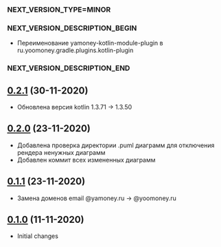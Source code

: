 ### NEXT_VERSION_TYPE=MINOR
### NEXT_VERSION_DESCRIPTION_BEGIN
* Переименование yamoney-kotlin-module-plugin в ru.yoomoney.gradle.plugins.kotlin-plugin
### NEXT_VERSION_DESCRIPTION_END
## [0.2.1](https://bitbucket.yamoney.ru/projects/BACKEND-GRADLE-PLUGINS/repos/documentation-plugin/pull-requests/4) (30-11-2020)

* Обновлена версия kotlin 1.3.71 -> 1.3.50

## [0.2.0](https://bitbucket.yamoney.ru/projects/BACKEND-GRADLE-PLUGINS/repos/documentation-plugin/pull-requests/3) (23-11-2020)

* Добавлена проверка директории .puml диаграмм для отключения рендера ненужных диаграмм
* Добавлен коммит всех измененных диаграмм

## [0.1.1](https://bitbucket.yamoney.ru/projects/BACKEND-GRADLE-PLUGINS/repos/documentation-plugin/pull-requests/2) (23-11-2020)

* Замена доменов email @yamoney.ru -> @yoomoney.ru

## [0.1.0](https://bitbucket.yamoney.ru/projects/BACKEND-GRADLE-PLUGINS/repos/documentation-plugin/pull-requests/1) (11-11-2020)

* Initial changes